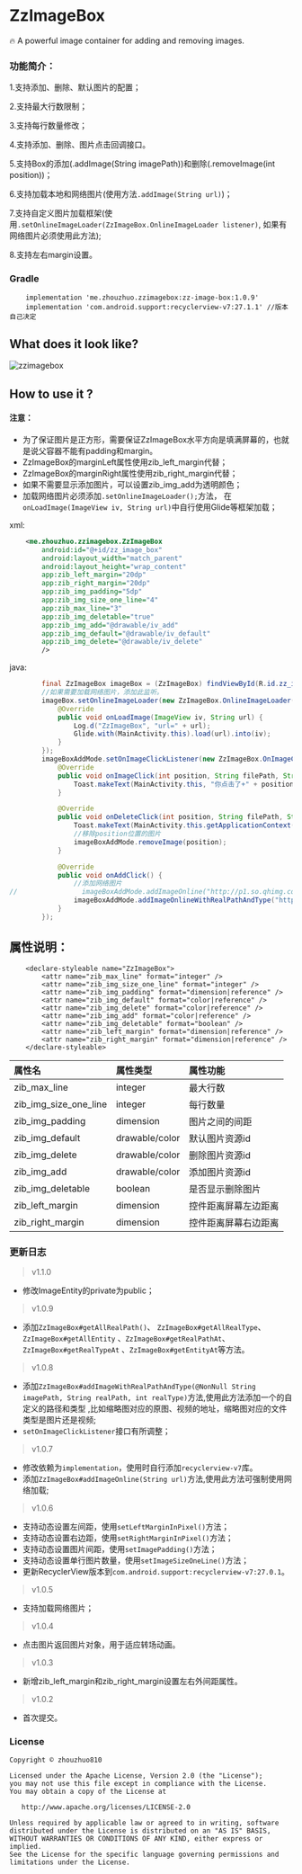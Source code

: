 # ZzImageBox

:fire: A powerful image container for adding and removing images.

### 功能简介：

1.支持添加、删除、默认图片的配置；

2.支持最大行数限制；

3.支持每行数量修改；

4.支持添加、删除、图片点击回调接口。

5.支持Box的添加(.addImage(String imagePath))和删除(.removeImage(int position))；

6.支持加载本地和网络图片(使用方法`.addImage(String url)`)；

7.支持自定义图片加载框架(使用`.setOnlineImageLoader(ZzImageBox.OnlineImageLoader listener)`,
如果有网络图片必须使用此方法);

8.支持左右margin设置。

### Gradle


```
    implementation 'me.zhouzhuo.zzimagebox:zz-image-box:1.0.9'
    implementation 'com.android.support:recyclerview-v7:27.1.1' //版本自己决定
```


## What does it look like?


![zzimagebox](https://github.com/zhouzhuo810/ZzImageBox/blob/master/zz_image_box_demo.gif)



## How to use it ?


#### 注意：
- 为了保证图片是正方形，需要保证ZzImageBox水平方向是填满屏幕的，也就是说父容器不能有padding和margin。
- ZzImageBox的marginLeft属性使用zib_left_margin代替；
- ZzImageBox的marginRight属性使用zib_right_margin代替；
- 如果不需要显示添加图片，可以设置zib_img_add为透明颜色；
- 加载网络图片必须添加`.setOnlineImageLoader();`方法，
在`onLoadImage(ImageView iv, String url)`中自行使用Glide等框架加载；

xml:

```xml
    <me.zhouzhuo.zzimagebox.ZzImageBox
        android:id="@+id/zz_image_box"
        android:layout_width="match_parent"
        android:layout_height="wrap_content"
        app:zib_left_margin="20dp"
        app:zib_right_margin="20dp"
        app:zib_img_padding="5dp"
        app:zib_img_size_one_line="4"
        app:zib_max_line="3"
        app:zib_img_deletable="true"
        app:zib_img_add="@drawable/iv_add"
        app:zib_img_default="@drawable/iv_default"
        app:zib_img_delete="@drawable/iv_delete"
        />
```


java:

```java
        final ZzImageBox imageBox = (ZzImageBox) findViewById(R.id.zz_image_box);
        //如果需要加载网络图片，添加此监听。
        imageBox.setOnlineImageLoader(new ZzImageBox.OnlineImageLoader() {
            @Override
            public void onLoadImage(ImageView iv, String url) {
                Log.d("ZzImageBox", "url=" + url);
                Glide.with(MainActivity.this).load(url).into(iv);
            }
        });
        imageBoxAddMode.setOnImageClickListener(new ZzImageBox.OnImageClickListener() {
            @Override
            public void onImageClick(int position, String filePath, String tag, int type, ImageView iv) {
                Toast.makeText(MainActivity.this, "你点击了+" + position + "的图片:url=" + filePath + ", tag=" + tag, Toast.LENGTH_SHORT).show();
            }

            @Override
            public void onDeleteClick(int position, String filePath, String tag, int type) {
                Toast.makeText(MainActivity.this.getApplicationContext(), "tag=" + tag + ", type=" + type, Toast.LENGTH_SHORT).show();
                //移除position位置的图片
                imageBoxAddMode.removeImage(position);
            }

            @Override
            public void onAddClick() {
                //添加网络图片
//                imageBoxAddMode.addImageOnline("http://p1.so.qhimg.com/dmfd/290_339_/t01e15e0f1015e44e41.jpg");
                imageBoxAddMode.addImageOnlineWithRealPathAndType("http://p1.so.qhimg.com/dmfd/290_339_/t01e15e0f1015e44e41.jpg", "tag" + imageBoxAddMode.getCount(), imageBoxAddMode.getCount());
            }
        });

```

## 属性说明：


```
    <declare-styleable name="ZzImageBox">
        <attr name="zib_max_line" format="integer" />
        <attr name="zib_img_size_one_line" format="integer" />
        <attr name="zib_img_padding" format="dimension|reference" />
        <attr name="zib_img_default" format="color|reference" />
        <attr name="zib_img_delete" format="color|reference" />
        <attr name="zib_img_add" format="color|reference" />
        <attr name="zib_img_deletable" format="boolean" />
        <attr name="zib_left_margin" format="dimension|reference" />
        <attr name="zib_right_margin" format="dimension|reference" />
    </declare-styleable>
```


| 属性名| 属性类型 | 属性功能 |
|:--------- |:-------------|:-----|
| zib_max_line | integer | 最大行数 |
| zib_img_size_one_line | integer | 每行数量 |
| zib_img_padding| dimension | 图片之间的间距 |
| zib_img_default | drawable/color | 默认图片资源id |
| zib_img_delete |drawable/color | 删除图片资源id |
| zib_img_add | drawable/color | 添加图片资源id |
| zib_img_deletable |boolean | 是否显示删除图片 |
| zib_left_margin| dimension | 控件距离屏幕左边距离 |
| zib_right_margin| dimension | 控件距离屏幕右边距离 |


### 更新日志

> v1.1.0

- 修改ImageEntity的private为public；

> v1.0.9

- 添加`ZzImageBox#getAllRealPath()`、
`ZzImageBox#getAllRealType`、`ZzImageBox#getAllEntity`
、`ZzImageBox#getRealPathAt`、`ZzImageBox#getRealTypeAt`
、`ZzImageBox#getEntityAt`等方法。


> v1.0.8

- 添加`ZzImageBox#addImageWithRealPathAndType(@NonNull String imagePath, String realPath, int realType)`方法,使用此方法添加一个的自定义的路径和类型
,比如缩略图对应的原图、视频的地址，缩略图对应的文件类型是图片还是视频;
- `setOnImageClickListener`接口有所调整；


> v1.0.7

- 修改依赖为`implementation`，使用时自行添加`recyclerview-v7`库。
- 添加`ZzImageBox#addImageOnline(String url)`方法,使用此方法可强制使用网络加载;

> v1.0.6

- 支持动态设置左间距，使用`setLeftMarginInPixel()`方法；
- 支持动态设置右边距，使用`setRightMarginInPixel()`方法；
- 支持动态设置图片间距，使用`setImagePadding()`方法；
- 支持动态设置单行图片数量，使用`setImageSizeOneLine()`方法；
- 更新RecyclerView版本到`com.android.support:recyclerview-v7:27.0.1`。

> v1.0.5

- 支持加载网络图片；

> v1.0.4

- 点击图片返回图片对象，用于适应转场动画。

> v1.0.3

- 新增zib_left_margin和zib_right_margin设置左右外间距属性。

> v1.0.2

- 首次提交。

### License

```
Copyright © zhouzhuo810

Licensed under the Apache License, Version 2.0 (the "License");
you may not use this file except in compliance with the License.
You may obtain a copy of the License at

   http://www.apache.org/licenses/LICENSE-2.0

Unless required by applicable law or agreed to in writing, software
distributed under the License is distributed on an "AS IS" BASIS,
WITHOUT WARRANTIES OR CONDITIONS OF ANY KIND, either express or implied.
See the License for the specific language governing permissions and
limitations under the License.
```